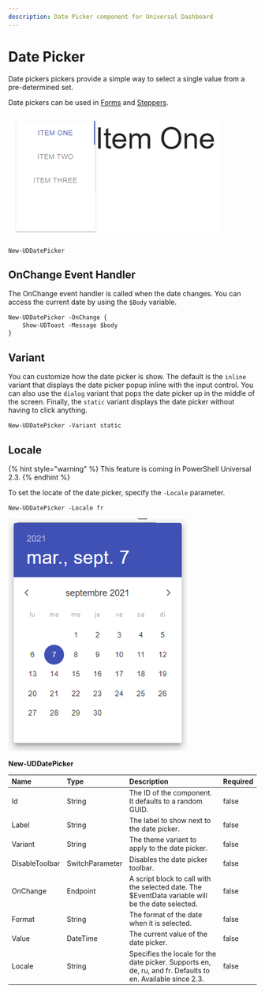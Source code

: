 ```yaml
---
description: Date Picker component for Universal Dashboard
---
```


# Date Picker

Date pickers pickers provide a simple way to select a single value from a pre-determined set.

Date pickers can be used in [Forms](form.md) and [Steppers](../navigation/stepper.md).

![](../../../../.gitbook/assets/image%20%2873%29.png)

```text
New-UDDatePicker
```

## OnChange Event Handler

The OnChange event handler is called when the date changes. You can access the current date by using the `$Body` variable.

```text
New-UDDatePicker -OnChange {
    Show-UDToast -Message $body
}
```

## Variant

You can customize how the date picker is show. The default is the `inline` variant that displays the date picker popup inline with the input control. You can also use the `dialog` variant that pops the date picker up in the middle of the screen. Finally, the `static` variant displays the date picker without having to click anything.

```text
New-UDDatePicker -Variant static
```

## Locale

{% hint style="warning" %}
This feature is coming in PowerShell Universal 2.3.
{% endhint %}

To set the locate of the date picker, specify the `-Locale` parameter. 

```text
New-UDDatePicker -Locale fr
```

![](../../../../.gitbook/assets/image%20%28238%29.png)

**New-UDDatePicker**

| Name | Type | Description | Required |
| :--- | :--- | :--- | :--- |
| Id | String | The ID of the component. It defaults to a random GUID. | false |
| Label | String | The label to show next to the date picker. | false |
| Variant | String | The theme variant to apply to the date picker. | false |
| DisableToolbar | SwitchParameter | Disables the date picker toolbar. | false |
| OnChange | Endpoint | A script block to call with the selected date. The $EventData variable will be the date selected. | false |
| Format | String | The format of the date when it is selected. | false |
| Value | DateTime | The current value of the date picker. | false |
| Locale | String | Specifies the locale for the date picker. Supports en, de, ru, and fr. Defaults to en. Available since 2.3. | false |

